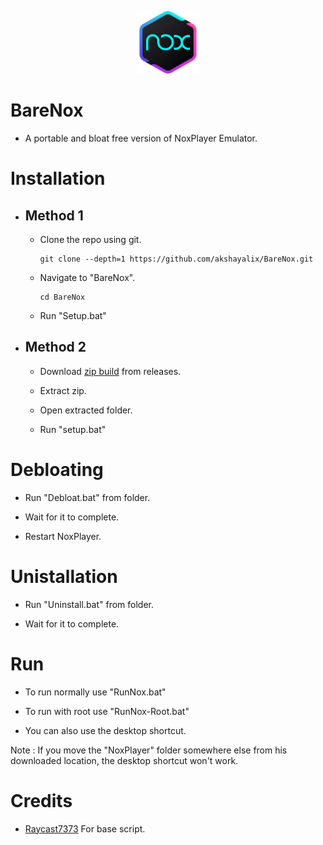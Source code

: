 <p align=center>
    <img src=.\Tools\Assets\Nox.png height=100 width=100>
</p>

# BareNox

- A portable and bloat free version of NoxPlayer Emulator.

# Installation

- ## Method 1

  - Clone the repo using git.

    ```
    git clone --depth=1 https://github.com/akshayalix/BareNox.git
    ```

  - Navigate to "BareNox".

    ```
    cd BareNox
    ```

  - Run "Setup.bat"

- ## Method 2

  - Download [zip build](https://github.com/akshayalix/BareNox/releases) from releases.

  - Extract zip.

  - Open extracted folder.

  - Run "setup.bat"

# Debloating

- Run "Debloat.bat" from folder.

- Wait for it to complete.

- Restart NoxPlayer.

# Unistallation

- Run "Uninstall.bat" from folder.

- Wait for it to complete.

# Run

- To run normally use "RunNox.bat"

- To run with root use "RunNox-Root.bat"

- You can also use the desktop shortcut.

Note : If you move the "NoxPlayer" folder somewhere else from his downloaded location, the desktop shortcut won't work.

# Credits

- [Raycast7373](https://github.com/Raycast7373/NoxPlayerPortable) For base script.
